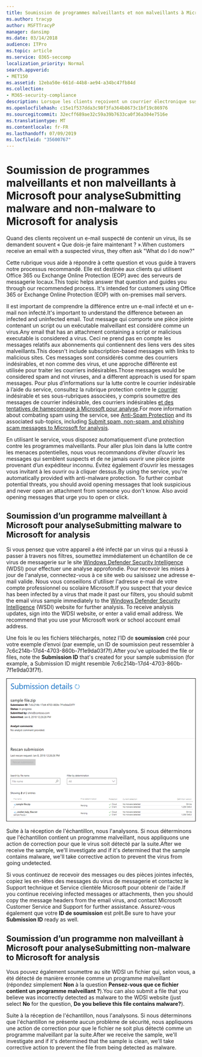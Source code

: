 ```yaml
---
title: Soumission de programmes malveillants et non malveillants à Microsoft pour analyse
ms.author: tracyp
author: MSFTTracyP
manager: dansimp
ms.date: 03/14/2018
audience: ITPro
ms.topic: article
ms.service: O365-seccomp
localization_priority: Normal
search.appverid:
- MET150
ms.assetid: 12eba50e-661d-44b8-ae94-a34bc47fb84d
ms.collection:
- M365-security-compliance
description: Lorsque les clients reçoivent un courrier électronique suspect, ils sont souvent askWhat?
ms.openlocfilehash: c15e1f537dda3c98f3fa364b8673c1bf19c86976
ms.sourcegitcommit: 32ecff689ae32c59a39b7633ca0f36a304e7516e
ms.translationtype: MT
ms.contentlocale: fr-FR
ms.lasthandoff: 07/09/2019
ms.locfileid: "35600767"
---
```

# <a name="submitting-malware-and-non-malware-to-microsoft-for-analysis"></a><span data-ttu-id="33081-103">Soumission de programmes malveillants et non malveillants à Microsoft pour analyse</span><span class="sxs-lookup"><span data-stu-id="33081-103">Submitting malware and non-malware to Microsoft for analysis</span></span>

<span data-ttu-id="33081-104">Quand des clients reçoivent un e-mail suspecté de contenir un virus, ils se demandent souvent « Que dois-je faire maintenant ? ».</span><span class="sxs-lookup"><span data-stu-id="33081-104">When customers receive an email with a suspected virus, they often ask "What do I do now?"</span></span>
  
<span data-ttu-id="33081-p101">Cette rubrique vous aide à répondre à cette question et vous guide à travers notre processus recommandé. Elle est destinée aux clients qui utilisent Office 365 ou Exchange Online Protection (EOP) avec des serveurs de messagerie locaux.</span><span class="sxs-lookup"><span data-stu-id="33081-p101">This topic helps answer that question and guides you through our recommended process. It's intended for customers using Office 365 or Exchange Online Protection (EOP) with on-premises mail servers.</span></span>
  
<span data-ttu-id="33081-107">Il est important de comprendre la différence entre un e-mail infecté et un e-mail non infecté.</span><span class="sxs-lookup"><span data-stu-id="33081-107">It's important to understand the difference between an infected and uninfected email.</span></span> <span data-ttu-id="33081-108">Tout message qui comporte une pièce jointe contenant un script ou un exécutable malveillant est considéré comme un virus.</span><span class="sxs-lookup"><span data-stu-id="33081-108">Any email that has an attachment containing a script or malicious executable is considered a virus.</span></span> <span data-ttu-id="33081-109">Ceci ne prend pas en compte les messages relatifs aux abonnements qui contiennent des liens vers des sites malveillants.</span><span class="sxs-lookup"><span data-stu-id="33081-109">This doesn't include subscription-based messages with links to malicious sites.</span></span> <span data-ttu-id="33081-110">Ces messages sont considérés comme des courriers indésirables, et non comme des virus, et une approche différente est utilisée pour traiter les courriers indésirables.</span><span class="sxs-lookup"><span data-stu-id="33081-110">Those messages would be considered spam and not viruses, and a different approach is used for spam messages.</span></span> <span data-ttu-id="33081-111">Pour plus d’informations sur la lutte contre le courrier indésirable à l’aide du service, consultez la rubrique protection contre le [courrier](anti-spam-and-anti-malware-protection.md) indésirable et ses sous-rubriques associées, y compris soumettre des messages de courrier indésirable, des courriers indésirables [et des tentatives de hameçonnage à Microsoft pour analyse](submit-spam-non-spam-and-phishing-scam-messages-to-microsoft-for-analysis.md).</span><span class="sxs-lookup"><span data-stu-id="33081-111">For more information about combating spam using the service, see [Anti-Spam Protection](anti-spam-and-anti-malware-protection.md) and its associated sub-topics, including [Submit spam, non-spam, and phishing scam messages to Microsoft for analysis](submit-spam-non-spam-and-phishing-scam-messages-to-microsoft-for-analysis.md).</span></span> 
  
<span data-ttu-id="33081-p103">En utilisant le service, vous disposez automatiquement d’une protection contre les programmes malveillants. Pour aller plus loin dans la lutte contre les menaces potentielles, nous vous recommandons d’éviter d’ouvrir les messages qui semblent suspects et de ne jamais ouvrir une pièce jointe provenant d’un expéditeur inconnu. Évitez également d’ouvrir les messages vous invitant à les ouvrir ou à cliquer dessus.</span><span class="sxs-lookup"><span data-stu-id="33081-p103">By using the service, you're automatically provided with anti-malware protection. To further combat potential threats, you should avoid opening messages that look suspicious and never open an attachment from someone you don't know. Also avoid opening messages that urge you to open or click.</span></span>
  
## <a name="submitting-malware-to-microsoft-for-analysis"></a><span data-ttu-id="33081-115">Soumission d’un programme malveillant à Microsoft pour analyse</span><span class="sxs-lookup"><span data-stu-id="33081-115">Submitting malware to Microsoft for analysis</span></span>

<span data-ttu-id="33081-p104">Si vous pensez que votre appareil a été infecté par un virus qui a réussi à passer à travers nos filtres, soumettez immédiatement un échantillon de ce virus de messagerie sur le site [Windows Defender Security Intelligence](https://www.microsoft.com/wdsi/filesubmission) (WDSI) pour effectuer une analyse approfondie. Pour recevoir les mises à jour de l'analyse, connectez-vous à ce site web ou saisissez une adresse e-mail valide. Nous vous conseillons d'utiliser l'adresse e-mail de votre compte professionnel ou scolaire Microsoft.</span><span class="sxs-lookup"><span data-stu-id="33081-p104">If you suspect that your device has been infected by a virus that made it past our filters, you should submit the email virus sample immediately to the [Windows Defender Security Intelligence](https://www.microsoft.com/wdsi/filesubmission) (WSDI) website for further analysis. To receive analysis updates, sign into the WDSI website, or enter a valid email address. We recommend that you use your Microsoft work or school account email address.</span></span> 
  
<span data-ttu-id="33081-119">Une fois le ou les fichiers téléchargés, notez l’ID de **soumission** créé pour votre exemple d’envoi (par exemple, un ID de soumission peut ressembler à 7c6c214b-17d4-4703-860b-7f1e9da03f7f).</span><span class="sxs-lookup"><span data-stu-id="33081-119">After you've uploaded the file or files, note the **Submission ID** that's created for your sample submission (for example, a Submission ID might resemble 7c6c214b-17d4-4703-860b-7f1e9da03f7f).</span></span> 
  
![Détails de la soumission affichés sur le site Windows Defender Security Intelligence](media/EOP-Malware-Protection-Center.png)
  
<span data-ttu-id="33081-121">Suite à la réception de l'échantillon, nous l'analysons. Si nous déterminons que l'échantillon contient un programme malveillant, nous appliquons une action de correction pour que le virus soit détecté par la suite.</span><span class="sxs-lookup"><span data-stu-id="33081-121">After we receive the sample, we'll investigate and if it's determined that the sample contains malware, we'll take corrective action to prevent the virus from going undetected.</span></span>
  
<span data-ttu-id="33081-122">Si vous continuez de recevoir des messages ou des pièces jointes infectés, copiez les en-têtes des messages du virus de messagerie et contactez le Support technique et Service clientèle Microsoft pour obtenir de l'aide.</span><span class="sxs-lookup"><span data-stu-id="33081-122">If you continue receiving infected messages or attachments, then you should copy the message headers from the email virus, and contact Microsoft Customer Service and Support for further assistance.</span></span> <span data-ttu-id="33081-123">Assurez-vous également que votre **ID de soumission** est prêt.</span><span class="sxs-lookup"><span data-stu-id="33081-123">Be sure to have your **Submission ID** ready as well.</span></span> 
  
## <a name="submitting-non-malware-to-microsoft-for-analysis"></a><span data-ttu-id="33081-124">Soumission d’un programme non malveillant à Microsoft pour analyse</span><span class="sxs-lookup"><span data-stu-id="33081-124">Submitting non-malware to Microsoft for analysis</span></span>

<span data-ttu-id="33081-125">Vous pouvez également soumettre au site WDSI un fichier qui, selon vous, a été détecté de manière erronée comme un programme malveillant (répondez simplement **Non** à la question **Pensez-vous que ce fichier contient un programme malveillant ?**).</span><span class="sxs-lookup"><span data-stu-id="33081-125">You can also submit a file that you believe was incorrectly detected as malware to the WDSI website (just select **No** for the question, **Do you believe this file contains malware?**).</span></span>
  
<span data-ttu-id="33081-126">Suite à la réception de l'échantillon, nous l'analysons. Si nous déterminons que l'échantillon ne présente aucun problème de sécurité, nous appliquons une action de correction pour que le fichier ne soit plus détecté comme un programme malveillant par la suite.</span><span class="sxs-lookup"><span data-stu-id="33081-126">After we receive the sample, we'll investigate and if it's determined that the sample is clean, we'll take corrective action to prevent the file from being detected as malware.</span></span>
  

